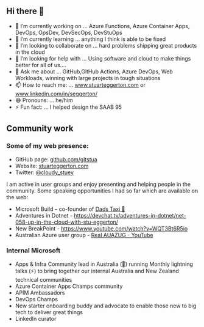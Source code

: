## Hi there 👋

- 🔭 I’m currently working on ... Azure Functions, Azure Container Apps, DevOps, OpsDev, DevSecOps, DevStuOps
- 🌱 I’m currently learning ... anything I think is able to be fixed
- 👯 I’m looking to collaborate on ... hard problems shipping great products in the cloud
- 🤔 I’m looking for help with ... Using software and cloud to make things better for all of us....
- 💬 Ask me about ... GitHub,GitHub Actions, Azure DevOps, Web Workloads, winning with large projects in tough situations
- 📫 How to reach me: ... www.stuarteggerton.com or www.linkedin.com/in/seggerton/
- 😄 Pronouns: ... he/him
- ⚡ Fun fact: ... I helped design the SAAB 95 

## Community work
### Some of my web presence:
-	GitHub page: [github.com/gitstua](https://github.com/gitstua)
-	Website: [stuarteggerton.com](https://stuarteggerton.com) 
-	Twitter: [@cloudy_stuey](https://twitter.com/cloudy_stuey) 

I am active in user groups and enjoy presenting and helping people in the community. Some speaking opportunities I had so far which are available on the web:
-	Microsoft Build – co-founder of [Dads Taxi 🚕](https://mybuild.microsoft.com/sessions/60842814-8fc3-466c-a738-03b3ee7492e1?source=sessions)
-	Adventures in Dotnet - https://devchat.tv/adventures-in-dotnet/net-058-up-in-the-cloud-with-stu-eggerton/
-	New BreakPoint - https://www.youtube.com/watch?v=WQT3Bt6R5io
-	Australian Azure user group - [Real AUAZUG - YouTube](https://www.youtube.com/channel/UCkyqsgpoyPtvAxMUvDpHXOA)

### Internal Microsoft
- Apps & Infra Community lead in Australia (🦘) running Monthly lightning talks (⚡) to bring together our internal Australia and New Zealand technical communities
- Azure Container Apps Champs community
- APIM Ambassadors
- DevOps Champs
- New starter onboarding buddy and advocate to enable those new to big tech to deliver great things
- LinkedIn curator
